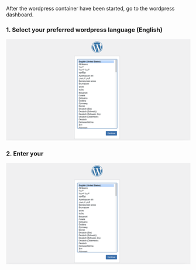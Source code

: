 After the wordpress container have been started, go to the wordpress dashboard.

### 1. Select your preferred wordpress language (English)
![Image](./assets/lang.png)


### 2. Enter your
![Image](./assets/lang.png)
